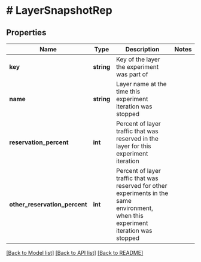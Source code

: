 # # LayerSnapshotRep

## Properties

Name | Type | Description | Notes
------------ | ------------- | ------------- | -------------
**key** | **string** | Key of the layer the experiment was part of |
**name** | **string** | Layer name at the time this experiment iteration was stopped |
**reservation_percent** | **int** | Percent of layer traffic that was reserved in the layer for this experiment iteration |
**other_reservation_percent** | **int** | Percent of layer traffic that was reserved for other experiments in the same environment, when this experiment iteration was stopped |

[[Back to Model list]](../../README.md#models) [[Back to API list]](../../README.md#endpoints) [[Back to README]](../../README.md)
